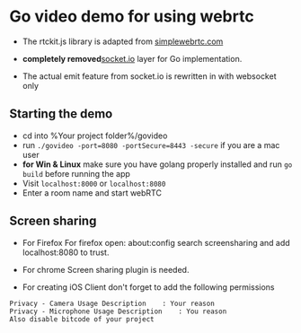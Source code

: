 # Go video demo for using webrtc

* The rtckit.js library is adapted from
[simplewebrtc.com](https://github.com/andyet/SimpleWebRTC)

* **completely removed**[socket.io](https://github.com/socketio/socket.io/) layer for Go implementation.

* The actual emit feature from socket.io is rewritten in with websocket only

## Starting the demo
* cd into %Your project folder%/govideo
* run `./govideo -port=8080 -portSecure=8443 -secure` if you are a mac user
* **for Win & Linux** make sure you have golang properly installed and run `go build` before running the app
* Visit `localhost:8000` or `localhost:8080`
* Enter a room name and start webRTC

## Screen sharing
* For Firefox
For firefox open: about:config   search screensharing and add localhost:8080 to trust.

* For chrome
Screen sharing plugin is needed.

* For creating iOS Client don't forget to add the following permissions
```
Privacy - Camera Usage Description    : Your reason
Privacy - Microphone Usage Description    : You reason
Also disable bitcode of your project

```
